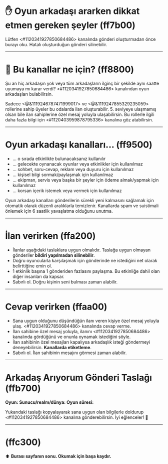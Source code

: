 # ✋ Oyun arkadaşı ararken dikkat etmen gereken şeyler (ff7b00)

Lütfen <#1120341927850684486> kanalında gönderi oluşturmadan önce burayı oku. Hatalı oluşturduğun gönderi silinebilir.

---

# 🤔 Bu kanallar ne için? (ff8800)

Şu an hiç arkadaşın yok veya tüm arkadaşların ilginç bir şekilde aynı saatte uyumaya mı karar verdi? <#1120341927850684486> kanalından oyun arkadaşları bulabilirsin.

Sadece <@&1119246787471999017> ve <@&1119247855329235059> rollerine sahip üyeler bu odalarda ilan oluşturabilir. 5. seviyeye ulaşmamış olsan bile ilan sahiplerine özel mesaj yoluyla ulaşabilirsin. Bu rollerle ilgili daha fazla bilgi için <#1120403959878795336> kanalına göz atabilirsin.

---

# Oyun arkadaşı kanalları... (ff9500)

- ... o sırada etkinlikte bulunacaksanız kullanılır
- ... gelecekte oynanacak oyunlar veya etkinlikler için kullanılmaz
- ... sohbet, soru-cevap, reklam veya duyuru için kullanılmaz
- ... kişisel bilgi sormak/paylaşmak için kullanılmaz
- ... ekipman, servis veya başka bir şeyler için ödeme almak/yapmak için kullanılmaz
- ... korsan içerik istemek veya vermek için kullanılmaz

Oyun arkadaşı kanalları gönderilerin sürekli yeni kalmasını sağlamak için otomatik olarak düzenli aralıklarla temizlenir. Kanallarda spam ve suistimali önlemek için 6 saatlik yavaşlatma olduğunu unutma.

---

# İlan verirken (ffa200)

- İlanlar aşağıdaki taslaklara uygun olmalıdır. Taslağa uygun olmayan gönderiler **bildiri yapılmadan silinebilir**.
- Doğru oyuncularla karşılaşmak için gönderinde ne istediğini net olarak belirttiğine emin ol.
- 1 etkinlik başına 1 gönderiden fazlasını paylaşma. Bu etkinliğe dahil olan diğer insanları da kapsar.
- Sabırlı ol. Doğru kişinin seni bulması zaman alabilir.

---

# Cevap verirken (ffaa00)

- Sana uygun olduğunu düşündüğün ilanı veren kişiye özel mesaj yoluyla ulaş. <#1120341927850684486> kanalında cevap verme.
- İlan sahibine özel mesaj yoluyla, ilanını <#1120341927850684486> kanalında gördüğünü ve onunla oynamak istediğini söyle.
- İlan sahibinin özel mesajları kapalıysa arkadaşlık isteği göndermeyi deneyebilirsin. **Kanallarda etiketleme**.
- Sabırlı ol. İlan sahibinin mesajını görmesi zaman alabilir.

---

# Arkadaş Arıyorum Gönderi Taslağı (ffb700)

**Oyun:
Sunucu/realm/dünya:
Oyun süresi:**

Yukarıdaki taslağı kopyalayarak sana uygun olan bilgilerle doldurup <#1120341927850684486> kanalına gönderebilirsin. İyi eğlenceler! 🥳

---

# (ffc300)

⬆️ **Burası sayfanın sonu. Okumak için başa kaydır.**

